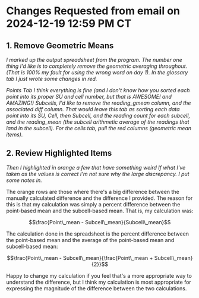 # Changes Requested from email on 2024-12-19 12:59 PM CT 

## 1. Remove Geometric Means

_I marked up the output spreadsheet from the program. The number one thing I'd like is to completely remove the geometric averaging throughout. (That is 100% my fault for using the wrong word on day 1). In the glossary tab I just wrote some changes in red._

_Points Tab I think everything is fine (and I don't know how you sorted each point into its proper SU and cell number, but that is AWESOME! and AMAZING!) Subcells, I'd like to remove the reading_gmean column, and the associated diff column. That would leave this tab as sorting each data point into its SU, Cell, then Subcell, and the reading count for each subcell, and the reading_mean (the subcell arithmetic average of the readings that land in the subcell). For the cells tab, pull the red columns (geometric mean items)._


## 2. Review Highlighted Items
_Then I highlighted in orange a few that have something weird If what I've taken as the values is correct I'm not sure why the large discrepancy. I put some notes in._

The orange rows are those where there's a big difference between the manually calculated difference and the difference I provided. The reason for this is that my calculation was simply a percent difference between the point-based mean and the subcell-based mean.  That is, my calculation was:

$$\frac{Point\_mean - Subcell\_mean}{Subcell\_mean}$$

The calculation done in the spreadsheet is the percent difference between the point-based mean and the average of the point-based mean and subcell-based mean:

$$\frac{Point\_mean - Subcell\_mean}{\frac{Point\_mean + Subcell\_mean}{2}}$$

Happy to change my calculation if you feel that's a more appropriate way to understand the difference, but I think my calculation is most appropriate for expressing the magnitude of the difference between the two calculations.


